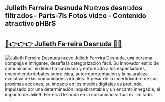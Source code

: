 ## Julieth Ferreira Desnuda N𝚞𝚎vos desn𝚞dos filtr𝚊dos - Parts-7ls F𝚘tos vid𝚎o - C𝚘ntenido atr𝚊ctivo pHBrS

# <h2><a href="http://mbb92j.tromn.icu/?c=Julieth+Ferreira+Desnuda">🔗👉👉👉 Julieth Ferreira Desnuda 🔗🔗</a></h2>

[![Julieth Ferreira Desnuda nuevo](https://i.imgur.com/pEAQMta.gif)](http://mbb92j.tromn.icu/?c=Julieth+Ferreira+Desnuda)
Julieth Ferreira Desnuda, una persona compleja e intrigante, desafía la categorización fácil. Su innovador estilo de comunicación en línea ha cautivado y enfurecido a los espectadores, encendiendo debates sobre ética, autorrepresentación y la naturaleza evolutiva de las comunidades virtuales. A pesar de la incertidumbre de sus próximas acciones, su impacto en los medios digitales es profundo. Impulsado por una determinación inquebrantable y un encanto innegable, el impacto de Julieth Ferreira Desnuda en la comunidad virtual es ilimitado.

